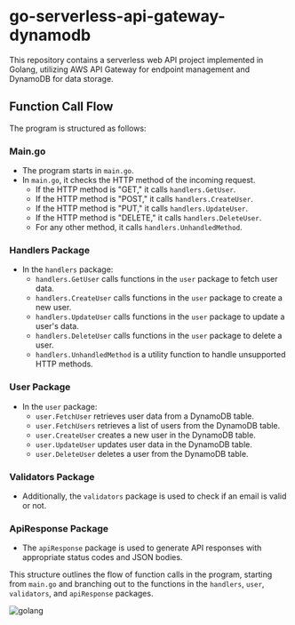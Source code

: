 # go-serverless-api-gateway-dynamodb
This repository contains a serverless web API project implemented in Golang, utilizing AWS API Gateway for endpoint management and DynamoDB for data storage. 

## Function Call Flow

The program is structured as follows:

### Main.go

- The program starts in `main.go`.
- In `main.go`, it checks the HTTP method of the incoming request.
  - If the HTTP method is "GET," it calls `handlers.GetUser`.
  - If the HTTP method is "POST," it calls `handlers.CreateUser`.
  - If the HTTP method is "PUT," it calls `handlers.UpdateUser`.
  - If the HTTP method is "DELETE," it calls `handlers.DeleteUser`.
  - For any other method, it calls `handlers.UnhandledMethod`.

### Handlers Package

- In the `handlers` package:
  - `handlers.GetUser` calls functions in the `user` package to fetch user data.
  - `handlers.CreateUser` calls functions in the `user` package to create a new user.
  - `handlers.UpdateUser` calls functions in the `user` package to update a user's data.
  - `handlers.DeleteUser` calls functions in the `user` package to delete a user.
  - `handlers.UnhandledMethod` is a utility function to handle unsupported HTTP methods.

### User Package

- In the `user` package:
  - `user.FetchUser` retrieves user data from a DynamoDB table.
  - `user.FetchUsers` retrieves a list of users from the DynamoDB table.
  - `user.CreateUser` creates a new user in the DynamoDB table.
  - `user.UpdateUser` updates user data in the DynamoDB table.
  - `user.DeleteUser` deletes a user from the DynamoDB table.

### Validators Package

- Additionally, the `validators` package is used to check if an email is valid or not.

### ApiResponse Package

- The `apiResponse` package is used to generate API responses with appropriate status codes and JSON bodies.

This structure outlines the flow of function calls in the program, starting from `main.go` and branching out to the functions in the `handlers`, `user`, `validators`, and `apiResponse` packages.

![golang](https://fgp.dev/static/media/GolangDevelopmentBanner.aba7a1d6.jpg)